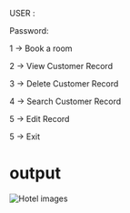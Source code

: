 
USER :

Password:

 1 -> Book a room
 
 2 -> View Customer Record
 
 3 -> Delete Customer Record
 
 4 -> Search Customer Record
 
 5 -> Edit Record
 
 5 -> Exit


 # output 

![Hotel images](https://user-images.githubusercontent.com/81805695/160992600-08dfa0c1-5377-4e40-bcee-761dc19e52d8.jpeg)
